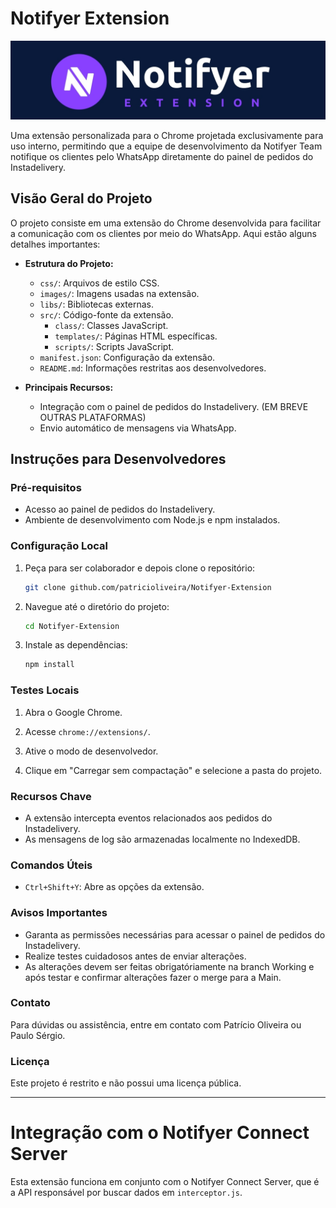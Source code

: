 # Notifyer Extension

<img src="./images/logo_readme.jpg" alt="Notifyer">

Uma extensão personalizada para o Chrome projetada exclusivamente para uso interno, permitindo que a equipe de desenvolvimento da Notifyer Team notifique os clientes pelo WhatsApp diretamente do painel de pedidos do Instadelivery.

## Visão Geral do Projeto

O projeto consiste em uma extensão do Chrome desenvolvida para facilitar a comunicação com os clientes por meio do WhatsApp. Aqui estão alguns detalhes importantes:

- **Estrutura do Projeto:**
  - `css/`: Arquivos de estilo CSS.
  - `images/`: Imagens usadas na extensão.
  - `libs/`: Bibliotecas externas.
  - `src/`: Código-fonte da extensão.
    - `class/`: Classes JavaScript.
    - `templates/`: Páginas HTML específicas.
    - `scripts/`: Scripts JavaScript.
  - `manifest.json`: Configuração da extensão.
  - `README.md`: Informações restritas aos desenvolvedores.

- **Principais Recursos:**
  - Integração com o painel de pedidos do Instadelivery. (EM BREVE OUTRAS PLATAFORMAS)
  - Envio automático de mensagens via WhatsApp.

## Instruções para Desenvolvedores

### Pré-requisitos

- Acesso ao painel de pedidos do Instadelivery.
- Ambiente de desenvolvimento com Node.js e npm instalados.

### Configuração Local

1. Peça para ser colaborador e depois clone o repositório:
   ```bash
   git clone github.com/patricioliveira/Notifyer-Extension
   ```

2. Navegue até o diretório do projeto:
   ```bash
   cd Notifyer-Extension
   ```

3. Instale as dependências:
   ```bash
   npm install
   ```

### Testes Locais

1. Abra o Google Chrome.

2. Acesse `chrome://extensions/`.

3. Ative o modo de desenvolvedor.

4. Clique em "Carregar sem compactação" e selecione a pasta do projeto.

### Recursos Chave

- A extensão intercepta eventos relacionados aos pedidos do Instadelivery.
- As mensagens de log são armazenadas localmente no IndexedDB.

### Comandos Úteis

- `Ctrl+Shift+Y`: Abre as opções da extensão.

### Avisos Importantes

- Garanta as permissões necessárias para acessar o painel de pedidos do Instadelivery.
- Realize testes cuidadosos antes de enviar alterações.
- As alterações devem ser feitas obrigatóriamente na branch Working e após testar e confirmar alterações fazer o merge para a Main.

### Contato

Para dúvidas ou assistência, entre em contato com Patrício Oliveira ou Paulo Sérgio.

### Licença

Este projeto é restrito e não possui uma licença pública.

---

# Integração com o Notifyer Connect Server

Esta extensão funciona em conjunto com o Notifyer Connect Server, que é a API responsável por buscar dados em `interceptor.js`.
